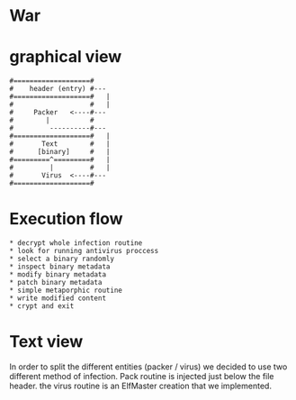 # War

# graphical view

```
#===================#
#    header (entry) #---
#===================#   |
#                   #   |
#     Packer   <----#---
#        |          #
#         ----------#---
#===================#   |
#       Text        #   |
#      [binary]     #   |
#=========^=========#   |
#         |         #   |
#       Virus  <----#---
#===================#

```

# Execution flow

```
* decrypt whole infection routine
* look for running antivirus proccess
* select a binary randomly
* inspect binary metadata
* modify binary metadata
* patch binary metadata
* simple metaporphic routine
* write modified content
* crypt and exit
```

# Text view
In order to split the different entities (packer / virus) we decided to use two different method of infection. Pack routine is injected just below the file header. the virus routine is an ElfMaster creation that we implemented.

